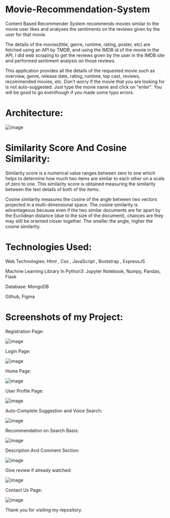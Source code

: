 # Movie-Recommendation-System
Content Based Recommender System recommends movies similar to the movie user likes and analyses the sentiments on the reviews given by the user for that movie.

The details of the movies(title, genre, runtime, rating, poster, etc) are fetched using an API by TMDB, and using the IMDB id of the movie in the API, I did web scraping to get the reviews given by the user in the IMDB site and performed sentiment analysis on those reviews.

This application provides all the details of the requested movie such as overview, genre, release date, rating, runtime, top cast, reviews, recommended movies, etc. Don't worry if the movie that you are looking for is not auto-suggested. Just type the movie name and click on "enter". You will be good to go eventhough if you made some typo errors.

# Architecture:
![image](https://github.com/mayank8823/Movie-Recommendation-System/assets/111684416/16528da4-0f54-44eb-a086-6adba31727f5)

# Similarity Score And Cosine Similarity:
Similarity score is a numerical value ranges between zero to one which helps to determine how much two items are similar to each other on a scale of zero to one. This similarity score is obtained measuring the similarity between the text details of both of the items.

Cosine similarity measures the cosine of the angle between two vectors projected in a multi-dimensional space. The cosine similarity is advantageous because even if the two similar documents are far apart by the Euclidean distance (due to the size of the document), chances are they may still be oriented closer together. The smaller the angle, higher the cosine similarity.

# Technologies Used:
Web Technologies: Html , Css , JavaScript , Bootstrap , ExpressJS

Machine Learning Library In Python3: Jupyter Notebook, Numpy, Pandas, Flask

Database: MongoDB

Github, Figma

# Screenshots of my Project:
Registration Page:

![image](https://github.com/mayank8823/Movie-Recommendation-System/assets/111684416/adcd017b-34db-4662-814c-1f4e489ece6e)

Login Page:

![image](https://github.com/mayank8823/Movie-Recommendation-System/assets/111684416/8b9e4444-7ce8-44dc-9665-794f2240b000)

Home Page:

![image](https://github.com/mayank8823/Movie-Recommendation-System/assets/111684416/f1f3b334-254b-4acd-97cb-5c6482c2edcf)

User Profile Page:

![image](https://github.com/mayank8823/Movie-Recommendation-System/assets/111684416/cf2366f4-87d4-4031-b715-0064cf82aad8)

Auto-Complete Suggestion and Voice Search:

![image](https://github.com/mayank8823/Movie-Recommendation-System/assets/111684416/adabccb4-172c-4cf8-a393-5ee93f7a827b)

Recommendation on Search Basis:

![image](https://github.com/mayank8823/Movie-Recommendation-System/assets/111684416/237f6675-029e-4b03-9c50-909561807a6c)

Description And Comment Section:

![image](https://github.com/mayank8823/Movie-Recommendation-System/assets/111684416/3b0d7972-a5da-4abe-8888-0992cb4579ce)

Give review if already watched:

![image](https://github.com/mayank8823/Movie-Recommendation-System/assets/111684416/e53532e1-73c8-4aaa-9857-f37715953c5e)

Contact Us Page:

![image](https://github.com/mayank8823/Movie-Recommendation-System/assets/111684416/650b169f-4091-449d-9243-9af418a4c95c)


Thank you for visiting my repository.
